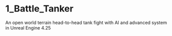 # 1_Battle_Tanker
An open world terrain head-to-head tank fight with AI and advanced system in Unreal Engine 4.25
